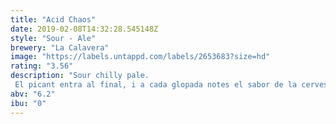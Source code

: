 ```yaml
---
title: "Acid Chaos"
date: 2019-02-08T14:32:28.545148Z
style: "Sour - Ale"
brewery: "La Calavera"
image: "https://labels.untappd.com/labels/2653683?size=hd"
rating: "3.56"
description: "Sour chilly pale. El picant entra al final, i a cada glopada notes el sabor de la cervesa. "
abv: "6.2"
ibu: "0"
---
```

